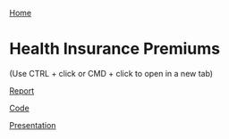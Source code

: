 [Home](https://llmechling.github.io/lara_mechling.github.io/)

# Health Insurance Premiums

(Use CTRL + click or CMD + click to open in a new tab)

[Report](https://llmechling.github.io/lara_mechling.github.io/what_is_data_science.pdf)

[Code](https://llmechling.github.io/lara_mechling.github.io/dsc_101_basketball_sales.pdf)

[Presentation](https://llmechling.github.io/lara_mechling.github.io/dsc_101_sample_project_proposal.pdf)
